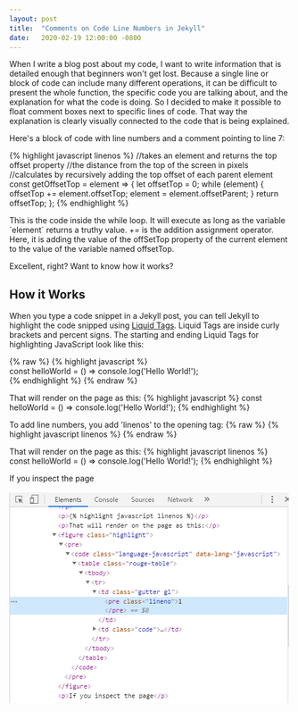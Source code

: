 ```yaml
---
layout: post
title:  "Comments on Code Line Numbers in Jekyll"
date:   2020-02-19 12:00:00 -0800
---
```


When I write a blog post about my code, I want to write information that is detailed enough that beginners won't get lost. Because a single line or block of code can include many different operations, it can be difficult to present the whole function, the specific code you are talking about, and the explanation for what the code is doing. So I decided to make it possible to float comment boxes next to specific lines of code. That way the explanation is clearly visually connected to the code that is being explained. 

Here's a block of code with line numbers and a comment pointing to line 7:

{% highlight javascript linenos %}
//takes an element and returns the top offset property
//the distance from the top of the screen in pixels
//calculates by recursively adding the top offset of each parent element
const getOffsetTop = element => {
    let offsetTop = 0;
    while (element) {
        offsetTop += element.offsetTop;
        element = element.offsetParent;
    }
    return offsetTop;
};
{% endhighlight %}

<div class = "lineComment" id="block.0.line.9">
This is the code inside the while loop. It will execute as long as the variable `element` returns a truthy value. += is the addition assignment operator. Here, it is adding the value of the offSetTop property of the current element to the value of the variable named offsetTop.
</div>

Excellent, right? Want to know how it works?

## How it Works
When you type a code snippet in a Jekyll post, you can tell Jekyll to highlight the code snipped using [Liquid Tags](https://jekyllrb.com/docs/liquid/tags/). Liquid Tags are inside curly brackets and percent signs. The starting and ending Liquid Tags for highlighting JavaScript look like this:

{% raw %} 
{% highlight javascript %} <br/>
const helloWorld = () => console.log('Hello World!'); <br/>
{% endhighlight %}
{% endraw %}

That will render on the page as this:
{% highlight javascript %} const helloWorld = () => console.log('Hello World!'); 
{% endhighlight %}

To add line numbers, you add 'linenos' to the opening tag:
{% raw %} 
{% highlight javascript linenos %}
{% endraw %}

That will render on the page as this:
{% highlight javascript linenos %} const helloWorld = () => console.log('Hello World!'); 
{% endhighlight %}

If you inspect the page<br/><br/>
![inspecting the lineno element](/assets//images/lineno.png)


<!-- {% include lineComments.html %} -->
